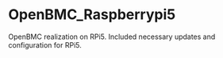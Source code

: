 # OpenBMC_Raspberrypi5
OpenBMC realization on RPi5. Included necessary updates and configuration for RPi5. 

